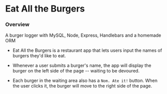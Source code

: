 # Eat All the Burgers

### Overview

A burger logger with MySQL, Node, Express, Handlebars and a homemade ORM

* Eat All the Burgers is a restaurant app that lets users input the names of burgers they'd like to eat.

* Whenever a user submits a burger's name, the app will display the burger on the left side of the page -- waiting to be devoured.

* Each burger in the waiting area also has a `Nom. Ate it!` button. When the user clicks it, the burger will move to the right side of the page.


